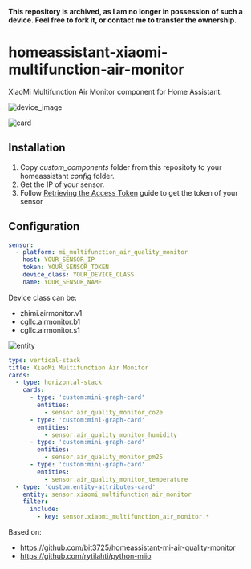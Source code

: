 **This repository is archived, as I am no longer in possession of such a device. Feel free to fork it, or contact me to transfer the ownership.**
# homeassistant-xiaomi-multifunction-air-monitor
XiaoMi Multifunction Air Monitor component for Home Assistant.

![device_image](https://raw.githubusercontent.com/ALERTua/homeassistant-xiaomi-multifunction-air-monitor/master/images/device_image.jpg)

![card](https://raw.githubusercontent.com/ALERTua/homeassistant-xiaomi-multifunction-air-monitor/master/images/card.png)

## Installation
1. Copy *custom_components* folder from this repositoty to your homeassistant *config* folder.
2. Get the IP of your sensor.
3. Follow [Retrieving the Access Token](https://home-assistant.io/components/vacuum.xiaomi_miio/#retrieving-the-access-token) guide to get the token of your sensor

## Configuration
```yaml
sensor:
  - platform: mi_multifunction_air_quality_monitor
    host: YOUR_SENSOR_IP
    token: YOUR_SENSOR_TOKEN
    device_class: YOUR_DEVICE_CLASS
    name: YOUR_SENSOR_NAME
```
Device class can be:
- zhimi.airmonitor.v1
- cgllc.airmonitor.b1
- cgllc.airmonitor.s1

![entity](https://raw.githubusercontent.com/ALERTua/homeassistant-xiaomi-multifunction-air-monitor/master/images/entity.png)

```yaml
type: vertical-stack
title: XiaoMi Multifunction Air Monitor
cards:
  - type: horizontal-stack
    cards:
      - type: 'custom:mini-graph-card'
        entities:
          - sensor.air_quality_monitor_co2e
      - type: 'custom:mini-graph-card'
        entities:
          - sensor.air_quality_monitor_humidity
      - type: 'custom:mini-graph-card'
        entities:
          - sensor.air_quality_monitor_pm25
      - type: 'custom:mini-graph-card'
        entities:
          - sensor.air_quality_monitor_temperature
  - type: 'custom:entity-attributes-card'
    entity: sensor.xiaomi_multifunction_air_monitor
    filter:
      include:
        - key: sensor.xiaomi_multifunction_air_monitor.*

```


Based on:
- https://github.com/bit3725/homeassistant-mi-air-quality-monitor
- https://github.com/rytilahti/python-miio
